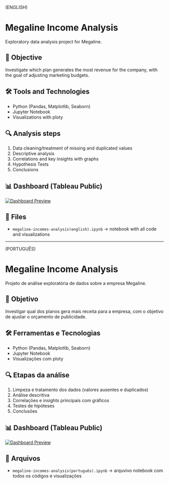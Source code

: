 (ENGLISH)

# Megaline Income Analysis 

Exploratory data analysis project for Megaline.

## 📌 Objective
Investigate which plan generates the most revenue for the company, with the goal of adjusting marketing budgets.

## 🛠️ Tools and Technologies
- Python (Pandas, Matplotlib, Seaborn)
- Jupyter Notebook
- Visualizations with ploty

## 🔍 Analysis steps
1. Data cleaning/treatment of missing and duplicated values
2. Descriptive analysis
3. Correlations and key insights with graphs 
4. Hypothesis Tests
5. Conclusions

## 📊 Dashboard (Tableau Public)
[![Dashboard Preview]()]([https://public.tableau.com/views/SeuDashboardLink](https://public.tableau.com/app/profile/pedro.bocchini/viz/megaline-dashboard/Painel1?publish=yes))

## 📁 Files
- `megaline-incomes-analysis(english).ipynb` → notebook with all code and visualizations

__________________________________________________________________________________________________________________________________________________________________________________________________________________
(PORTUGUÊS)

# Megaline Income Analysis 

Projeto de análise exploratória de dados sobre a empresa Megaline.

## 📌 Objetivo
Investigar qual dos planos gera mais receita para a empresa, com o objetivo de ajustar o orçamento de publicidade.

## 🛠️ Ferramentas e Tecnologias
- Python (Pandas, Matplotlib, Seaborn)
- Jupyter Notebook
- Visualizações com ploty

## 🔍 Etapas da análise
1. Limpeza e tratamento dos dados (valores ausentes e duplicados)
2. Análise descritiva
3. Correlações e insights principais com gráficos
4. Testes de hipóteses
5. Conclusões

## 📊 Dashboard (Tableau Public)
[![Dashboard Preview]()]([https://public.tableau.com/views/SeuDashboardLink](https://public.tableau.com/app/profile/pedro.bocchini/viz/megaline-dashboard/Painel1?publish=yes))

## 📁 Arquivos
- `megaline-incomes-analysis(português).ipynb` → arquvivo notebook com todos os códigos e visualizações
